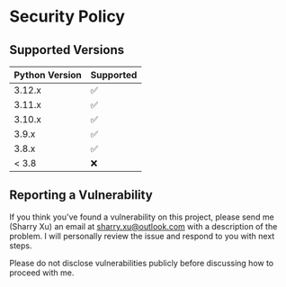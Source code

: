# Security Policy

## Supported Versions

| Python Version  | Supported          |
| -------         | ------------------ |
| 3.12.x          | :white_check_mark: |
| 3.11.x          | :white_check_mark: |
| 3.10.x          | :white_check_mark: |
| 3.9.x           | :white_check_mark: |
| 3.8.x           | :white_check_mark: |
| < 3.8           | :x:                |

## Reporting a Vulnerability

If you think you've found a vulnerability on this project, please send me (Sharry Xu) an email at sharry.xu@outlook.com with a description of the problem. I will personally review the issue and respond to you with next steps.

Please do not disclose vulnerabilities publicly before discussing how to proceed with me.
